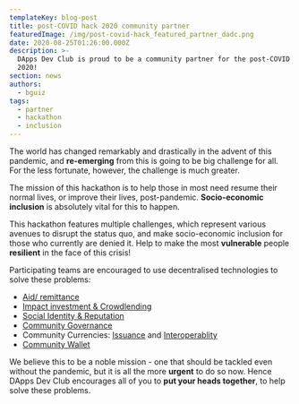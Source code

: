 ```yaml
---
templateKey: blog-post
title: post-COVID hack 2020 community partner
featuredImage: /img/post-covid-hack_featured_partner_dadc.png
date: 2020-08-25T01:26:00.000Z
description: >-
  DApps Dev Club is proud to be a community partner for the post-COVID hack
  2020!
section: news
authors:
  - bguiz
tags:
  - partner
  - hackathon
  - inclusion
---
```


The world has changed remarkably and drastically in the advent of this pandemic, and **re-emerging** from this is going to be big challenge for all. For the less fortunate, however, the challenge is much greater.

The mission of this hackathon is to help those in most need resume their normal lives, or improve their lives, post-pandemic. **Socio-economic inclusion** is absolutely vital for this to happen.

This hackathon features multiple challenges, which represent various avenues to disrupt the status quo, and make socio-economic inclusion for those who currently are denied it. Help to make the most **vulnerable** people **resilient** in the face of this crisis!

<!-- excerpt -->

Participating teams are encouraged to use decentralised technologies to solve these problems:

- [Aid/ remittance](https://postcovidhack.com/challenges/socio-economic-inclusion/use-cases/aid-remittance-platform)
- [Impact investment & Crowdlending](https://postcovidhack.com/challenges/socio-economic-inclusion/use-cases/impact-investment-crowdlending)
- [Social Identity & Reputation](https://postcovidhack.com/challenges/socio-economic-inclusion/use-cases/social-id-reputation)
- [Community Governance](https://postcovidhack.com/challenges/socio-economic-inclusion/use-cases/community-governance)
- Community Currencies: [Issuance](https://postcovidhack.com/challenges/socio-economic-inclusion/use-cases/community-currency-issuance-contract "Community Currency Issuance") and [Interoperablity](https://postcovidhack.com/challenges/socio-economic-inclusion/use-cases/community-currencies-interoperability "Community Currency Interoperablity")
- [Community Wallet](https://postcovidhack.com/challenges/socio-economic-inclusion/use-cases/community-wallet)

We believe this to be a noble mission - one that should be tackled even without the pandemic, but it is all the more **urgent** to do so now. Hence DApps Dev Club encourages all of you to **put your heads together**, to help solve these problems.
